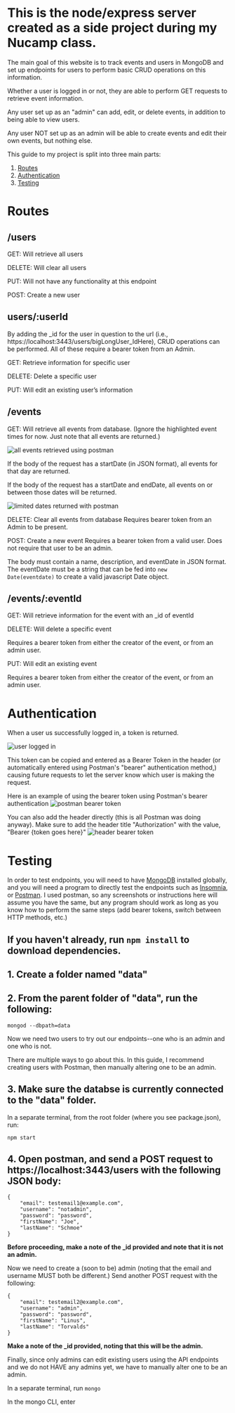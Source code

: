 # This is the node/express server created as a side project during my Nucamp class.

The main goal of this website is to track events and users in MongoDB and set up endpoints for users to perform basic CRUD operations on this information.

Whether a user is logged in or not, they are able to perform GET requests to retrieve event information.

Any user set up as an "admin" can add, edit, or delete events, in addition to being able to view users.

Any user NOT set up as an admin will be able to create events and edit their own events, but nothing else.

This guide to my project is split into three main parts:
1. [Routes](#routes)
2. [Authentication](#authentication)
3. [Testing](#testing)

# <a name="routes">Routes</a>

## /users
GET: Will retrieve all users

DELETE: Will clear all users

PUT: Will not have any functionality at this endpoint

POST: Create a new user

## users/:userId

By adding the _id for the user in question to the url (i.e., https://localhost:3443/users/bigLongUser_IdHere), CRUD operations can be performed. All of these require a bearer token from an Admin.

GET: Retrieve information for specific user

DELETE: Delete a specific user

PUT: Will edit an existing user’s information

## /events
GET: Will retrieve all events from database. (Ignore the highlighted event times for now. Just note that all events are returned.)

![all events retrieved using postman](./demo-screens/all-events-postman.jpg)


If the body of the request has a startDate (in JSON format), all events for that day are returned.

If the body of the request has a startDate and endDate, all events on or between those dates will be returned.

![limited dates returned with postman](./demo-screens/specific-date-range-events-postman.jpg)

DELETE: Clear all events from database
Requires bearer token from an Admin to be present.

POST: Create a new event
Requires a bearer token from a valid user. Does not require that user to be an admin.

The body must contain a name, description, and eventDate in JSON format. The eventDate must be a string that can be fed into <code>new Date(eventdate)</code> to create a valid javascript Date object.

## /events/:eventId
GET: Will retrieve information for the event with an _id of eventId

DELETE: Will delete a specific event

Requires a bearer token from either the creator of the event, or from an admin user.

PUT: Will edit an existing event

Requires a bearer token from either the creator of the event, or from an admin user.

# <a name='authentication'>Authentication</a>

When a user us successfully logged in, a token is returned.

![user logged in](./demo-screens/token-after-log-in.jpg)

This token can be copied and entered as a Bearer Token in the header (or automatically entered using Postman's "bearer" authentication method,) causing future requests to let the server know which user is making the request.

Here is an example of using the bearer token using Postman's bearer authentication
![postman bearer token](./demo-screens/postman-bearer-token.jpg)


You can also add the header directly (this is all Postman was doing anyway). Make sure to add the header title "Authorization" with the value, "Bearer {token goes here}"
![header bearer token](./demo-screens/header-bearer-token.jpg)

# <a name='testing'>Testing</a>

In order to test endpoints, you will need to have [MongoDB](https://www.mongodb.com/try/download/community) installed globally, and you will need a program to directly test the endpoints such as [Insomnia](https://insomnia.rest/download), or [Postman](https://www.postman.com/downloads/). I used postman, so any screenshots or instructions here will assume you have the same, but any program should work as long as you know how to perform the same steps (add bearer tokens, switch between HTTP methods, etc.)

## If you haven't already, run <code>npm install</code> to download dependencies.

## 1. Create a folder named "data"

## 2. From the parent folder of "data", run the following:

<code>mongod --dbpath=data</code>

Now we need two users to try out our endpoints--one who is an admin and one who is not.

There are multiple ways to go about this. In this guide, I recommend creating users with Postman, then manually altering one to be an admin.

## 3. Make sure the databse is currently connected to the "data" folder.

In a separate terminal, from the root folder (where you see package.json), run:

 <code>npm start</code>

## 4. Open postman, and send a POST request to https://localhost:3443/users with the following JSON body:

```
{
    "email": testemail1@example.com",
    "username": "notadmin",
    "password": "password",
    "firstName": "Joe",
    "lastName": "Schmoe"
}
```

**Before proceeding, make a note of the _id provided and note that it is not an admin.**

Now we need to create a (soon to be) admin (noting that the email and username MUST both be different.) Send another POST request with the following:

```
{
    "email": testemail2@example.com",
    "username": "admin",
    "password": "password",
    "firstName": "Linus",
    "lastName": "Torvalds"
}
```

**Make a note of the _id provided, noting that this will be the admin.**

Finally, since only admins can edit existing users using the API endpoints and we do not HAVE any admins yet, we have to manually alter one to be an admin.

In a separate terminal, run <code>mongo</code>

In the mongo CLI, enter <code></code>
